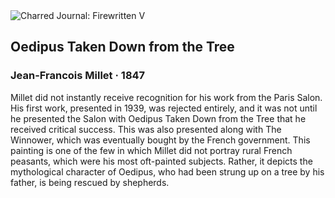 <div class="artwork-of-the-day">
  <div class="container">
    <div class="img-wrapper">
      <img
        src="https://uploads2.wikiart.org/images/jean-francois-millet/oedipus-taken-down-from-the-tree-1847.jpg!Large.jpg"
        alt="Charred Journal: Firewritten V" />
    </div>
    <div class="artwork-detail">
      <div class="artwork-origin"> 
        <h2 class="artwork-name">Oedipus Taken Down from the Tree</h2>
        <h3 class="artist">
          Jean-Francois Millet
                    ·  1847
        </h3>
      </div>
      <p class="description">
        <span class="artwork-description-text ng-binding" ng-bind-html="viewModel.ArtworkOfTheDay.Description | unsafe">Millet did not instantly receive recognition for his work from the Paris Salon. His first work, presented in 1939, was rejected entirely, and it was not until he presented the Salon with Oedipus Taken Down from the Tree that he received critical success. This was also presented along with The Winnower, which was eventually bought by the French government. This painting is one of the few in which Millet did not portray rural French peasants, which were his most oft-painted subjects. Rather, it depicts the mythological character of Oedipus, who had been strung up on a tree by his father, is being rescued by shepherds. </span>
                        <div class="text-shadow-container" ng-show="showShadow" style=""></div>
      </p>
    </div>
  </div>

</div>
